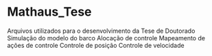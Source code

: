 # Mathaus_Tese
Arquivos utilizados para o desenvolvimento da Tese de Doutorado 
Simulação do modelo do barco
Alocação de controle
Mapeamento de ações de controle
Controle de posição 
Controle de velocidade
